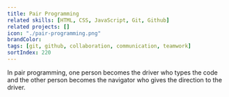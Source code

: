 ```yaml
---
title: Pair Programming
related skills: [HTML, CSS, JavaScript, Git, Github]
related projects: []
icon: "./pair-programming.png"
brandColor:
tags: [git, github, collaboration, communication, teamwork]
sortIndex: 220
---
```


In pair programming, one person becomes the driver who types the code and the other person becomes the navigator who gives the direction to the driver.
